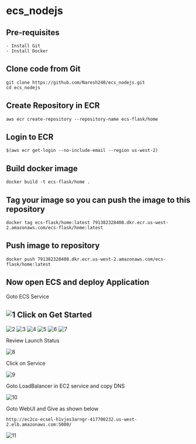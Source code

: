 # ecs_nodejs

Pre-requisites
--------
    - Install Git
    - Install Docker
    
Clone code from Git
-----
    git clone https://github.com/Naresh240/ecs_nodejs.git
    cd ecs_nodejs
    
Create Repository in ECR 
----------
    aws ecr create-repository --repository-name ecs-flask/home
    
Login to ECR
-------
    $(aws ecr get-login --no-include-email --region us-west-2)
    
Build docker image
------
    docker build -t ecs-flask/home .
    
Tag your image so you can push the image to this repository
-----------
    docker tag ecs-flask/home:latest 791382328408.dkr.ecr.us-west-2.amazonaws.com/ecs-flask/home:latest
   
Push image to repository
------------
    docker push 791382328408.dkr.ecr.us-west-2.amazonaws.com/ecs-flask/home:latest
    
Now open ECS and deploy Application
------------
Goto ECS Service

![1](https://user-images.githubusercontent.com/58024415/82076932-2da5ff80-96fc-11ea-90d1-2868e91a877e.png)
Click on Get Started
-------
![2](https://user-images.githubusercontent.com/58024415/82077397-f8e67800-96fc-11ea-86e7-4d5e37a3aaa9.png)
![3](https://user-images.githubusercontent.com/58024415/82077424-06036700-96fd-11ea-85ea-b64dd67f0c46.png)
![4](https://user-images.githubusercontent.com/58024415/82077443-14518300-96fd-11ea-8dfb-c540a8c0e9e0.png)
![5](https://user-images.githubusercontent.com/58024415/82077454-17e50a00-96fd-11ea-908d-2326935b0198.png)
![6](https://user-images.githubusercontent.com/58024415/82077458-1b789100-96fd-11ea-9bbd-a245c2ca4ea3.png)
![7](https://user-images.githubusercontent.com/58024415/82077465-1ddaeb00-96fd-11ea-9380-e640d8201772.png)

Review Launch Status

![8](https://user-images.githubusercontent.com/58024415/82077469-1fa4ae80-96fd-11ea-82fb-6f144bca7e5c.png)

Click on Service

![9](https://user-images.githubusercontent.com/58024415/82077646-65617700-96fd-11ea-96b6-8f4429d2e61c.png)

Goto LoadBalancer in EC2 service and copy DNS

![10](https://user-images.githubusercontent.com/58024415/82077781-9e99e700-96fd-11ea-9371-963269bfb9c2.png)

Goto WebUI and Give as shown below

    http://ec2co-ecsel-h1vjes3arngr-417700232.us-west-2.elb.amazonaws.com:5000/

![11](https://user-images.githubusercontent.com/58024415/82077951-ee78ae00-96fd-11ea-85ef-25b6c1a182e9.png)
